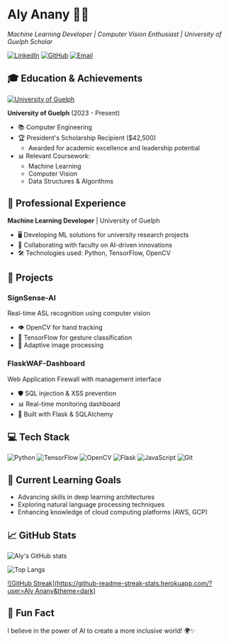 # Aly Anany 👨‍💻
_Machine Learning Developer | Computer Vision Enthusiast | University of Guelph Scholar_

[![LinkedIn](https://img.shields.io/badge/-LinkedIn-0077B5?style=flat-square&logo=LinkedIn&logoColor=white)](https://www.linkedin.com/in/aly-anany-425424274/)
[![GitHub](https://img.shields.io/badge/-GitHub-181717?style=flat-square&logo=GitHub&logoColor=white)](https://github.com/alyanany97)
[![Email](https://img.shields.io/badge/-Email-D14836?style=flat-square&logo=Gmail&logoColor=white)](mailto:aanany@uoguelph.ca)

## 🎓 Education & Achievements

[![University of Guelph](https://img.shields.io/badge/University%20of%20Guelph-Computer%20Engineering-red?style=for-the-badge&logo=data:image/png;base64,iVBORw0KGgoAAAANSUhEUgAAAAEAAAABCAYAAAAfFcSJAAAACklEQVR4nGMAAQAABQABDQottAAAAABJRU5ErkJggg==)](https://www.uoguelph.ca/)

**University of Guelph** (2023 - Present)
- 📚 Computer Engineering
- 🏆 President's Scholarship Recipient ($42,500)
  - Awarded for academic excellence and leadership potential
- 📊 Relevant Coursework: 
  - Machine Learning
  - Computer Vision
  - Data Structures & Algorithms

## 💼 Professional Experience

**Machine Learning Developer** | University of Guelph
- 🖥️ Developing ML solutions for university research projects
- 🤝 Collaborating with faculty on AI-driven innovations
- 🛠️ Technologies used: Python, TensorFlow, OpenCV

## 🚀 Projects

### SignSense-AI
Real-time ASL recognition using computer vision
- 👁️ OpenCV for hand tracking
- 🧠 TensorFlow for gesture classification
- 🔄 Adaptive image processing

### FlaskWAF-Dashboard
Web Application Firewall with management interface
- 🛡️ SQL injection & XSS prevention
- 📊 Real-time monitoring dashboard
- 🚀 Built with Flask & SQLAlchemy

## 💻 Tech Stack

![Python](https://img.shields.io/badge/-Python-3776AB?style=flat-square&logo=Python&logoColor=white)
![TensorFlow](https://img.shields.io/badge/-TensorFlow-FF6F00?style=flat-square&logo=TensorFlow&logoColor=white)
![OpenCV](https://img.shields.io/badge/-OpenCV-5C3EE8?style=flat-square&logo=OpenCV&logoColor=white)
![Flask](https://img.shields.io/badge/-Flask-000000?style=flat-square&logo=Flask&logoColor=white)
![JavaScript](https://img.shields.io/badge/-JavaScript-F7DF1E?style=flat-square&logo=JavaScript&logoColor=black)
![Git](https://img.shields.io/badge/-Git-F05032?style=flat-square&logo=Git&logoColor=white)


## 🌱 Current Learning Goals
- Advancing skills in deep learning architectures
- Exploring natural language processing techniques
- Enhancing knowledge of cloud computing platforms (AWS, GCP)

## 📈 GitHub Stats

![Aly's GitHub stats](https://github-readme-stats.vercel.app/api?username=AlyAnany&show_icons=true&theme=radical)

![Top Langs](https://github-readme-stats.vercel.app/api/top-langs/?username=AlyAnany&layout=compact&theme=radical)

[![GitHub Streak](https://github-readme-streak-stats.herokuapp.com/?user=Aly Anany&theme=dark)](https://git.io/streak-stats)

## 🌟 Fun Fact
I believe in the power of AI to create a more inclusive world! 🌍✨
